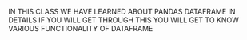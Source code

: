 IN THIS CLASS WE HAVE LEARNED ABOUT PANDAS DATAFRAME IN DETAILS 
IF YOU WILL GET THROUGH THIS  YOU WILL GET TO KNOW VARIOUS FUNCTIONALITY OF DATAFRAME
